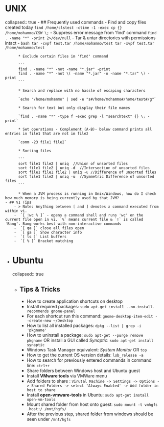 # UNIX
collapsed:: true
	- ## Frequently used commands
		-  Find and copy files created today
		  `find /home/clstest -ctime -1 -exec cp {} /home/mohammo/CSW \;`
		-  Suppress error message from 'find' command
		  `find . -name "*" -print 2>/dev/null`
		-  Tar & untar directories with permissions intact
		- ```bash
		  tar -cvpf test.tar /home/mohammo/test
		  tar -xvpf test.tar /home/mohammo/test
		  ```
		  
		  
		  * Exclude certain files in 'find' command
		  
		  ```
		  find . -name "*" -not -name "*.jar" -print
		  find . -name "*" -not \( -name "*.jar" -o -name "*.tar" \) -print
		  ```
		  
		  * Search and replace with no hassle of escaping characters
		  
		  `echo "/home/mohammo" | sed -e "s#/home/mohammo#/home/test#/g"`
		  
		  * Search for text but only display their file names
		  
		  `find . -name "*" -type f -exec grep -l "searchtext" {} \; -print`
		  
		  * Set operations - Complement (A-B)- below command prints all entries in file1 that are not in file2
		  
		  `comm -23 file1 file2`
		  
		  * Sorting files
		  
		  ```
		  sort file1 file2 | uniq  //Union of unsorted files 
		  sort file1 file2 | uniq -d  //Intersection of unsorted files 
		  sort file1 file1 file2 | uniq -u //Difference of unsorted files 
		  sort file1 file2 | uniq -u  //Symmetric Difference of unsorted files 
		  ```
		  
		  * When a JVM process is running in Unix/Windows, how do I check how much memory is being currently used by that JVM?
	- ## VI Tips
		- > Note: Anything between [ and ] denotes a command executed from within vi.
		-  `[ !wc % ]` - opens a command shell and runs 'wc' on the current file open in vi. `%` means current file & `!` is called 'Bang'. Bang works best with non-interactive commands
		-  `[ qa ]` close all files open
		-  `[ ga ]` Show character info
		-  `[ ls ]` List buffers
		-  `[ % ]` Bracket matching
- # Ubuntu
  collapsed:: true
	- ## Tips & Tricks
		-  How to create application shortcuts​ on desktop​
		-  Install required packages: `sudo apt-get install --no-install-recommends gnome-panel`
		-  For each shortcut run this command:  `gnome-desktop-item-edit --create-new ~/Desktop`
		-  How to list all installed packages: `dpkg --list | grep -i 'pkgname'`
		-  How to uninstall a package: `sudo apt-get --purge remove pkgname` OR install a GUI called *Synaptic*: `sudo apt-get install synaptic`
		-  Windows Task Manager equivalent: *System Monitor*  OR `top`
		-  How to get the current OS version details: `lsb_release -a`
		-  How to search for previously entered commands in command line:  `ctrl+r`
		-  Share folders between Windows host and Ubuntu guest
		-  Install **VMware tools** via VMWare menu
		-  Add folders to share : `Virutal Machine -> Settings -> Options -> Shared Folders -> select 'Always Enabled' -> Add folder in host to share`
		-  Install **open-vmware-tools** in Ubuntu:  `sudo apt-get install open-vm-tools`
		-  Mount shared folder from host onto guest:  `sudo mount -t vmhgfs .host:/ /mnt/hgfs/`
		-  After the previous step, shared folder from windows should be seen under `/mnt/hgfs`
